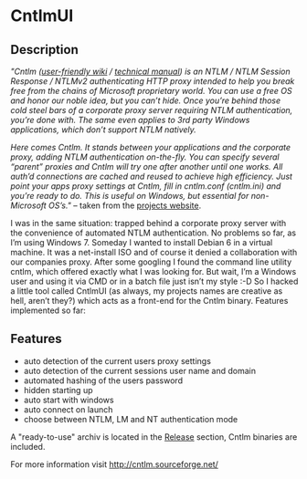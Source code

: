 CntlmUI
=======
Description
-----------

<i>"Cntlm ([user-friendly wiki](http://sf.net/apps/mediawiki/cntlm/) / [technical manual](http://cntlm.sourceforge.net/cntlm_manual.pdf)) is an NTLM / NTLM Session Response / NTLMv2 authenticating HTTP proxy intended to help you break free from the chains of Microsoft proprietary world. You can use a free OS and honor our noble idea, but you can’t hide. Once you’re behind those cold steel bars of a corporate proxy server requiring NTLM authentication, you’re done with. The same even applies to 3rd party Windows applications, which don’t support NTLM natively.</i>

<i>Here comes Cntlm. It stands between your applications and the corporate proxy, adding NTLM authentication on-the-fly. You can specify several “parent” proxies and Cntlm will try one after another until one works. All auth’d connections are cached and reused to achieve high efficiency. Just point your apps proxy settings at Cntlm, fill in cntlm.conf (cntlm.ini) and you’re ready to do. This is useful on Windows, but essential for non-Microsoft OS’s."</i> – taken from the [projects website](http://cntlm.sourceforge.net/).

I was in the same situation: trapped behind a corporate proxy server with the convenience of automated NTLM authentication. No problems so far, as I’m using Windows 7. Someday I wanted to install Debian 6 in a virtual machine. It was a net-install ISO and of course it denied a collaboration with our companies proxy. After some googling I found the command line utility cntlm, which offered exactly what I was looking for. But wait, I’m a Windows user and using it via CMD or in a batch file just isn’t my style :-D So I hacked a little tool called CntlmUI (as always, my projects names are creative as hell, aren’t they?) which acts as a front-end for the Cntlm binary. Features implemented so far:

Features
--------
* auto detection of the current users proxy settings
* auto detection of the current sessions user name and domain
* automated hashing of the users password
* hidden starting up
* auto start with windows
* auto connect on launch
* choose between NTLM, LM and NT authentication mode

A "ready-to-use" archiv is located in the [Release](https://github.com/nefarius/CntlmUI/releases/latest) section, Cntlm binaries are included.

For more information visit http://cntlm.sourceforge.net/
